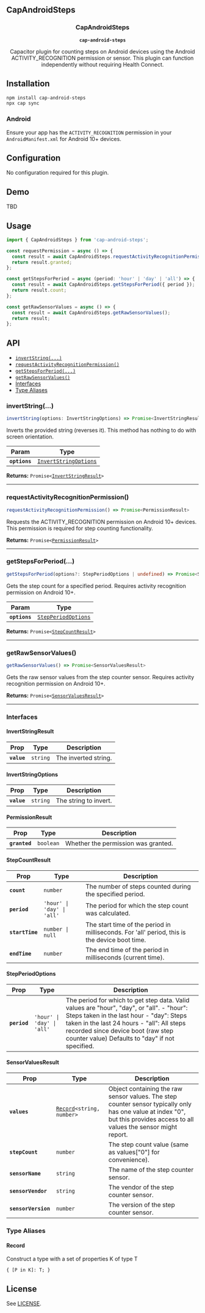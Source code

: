 ## CapAndroidSteps

<h3 align="center">CapAndroidSteps</h3>
<p align="center"><strong><code>cap-android-steps</code></strong></p>
<p align="center">
  Capacitor plugin for counting steps on Android devices using the Android ACTIVITY_RECOGNITION permission or sensor. This plugin can function independently without requiring Health Connect.
</p>

## Installation

```bash
npm install cap-android-steps
npx cap sync
```

### Android

Ensure your app has the `ACTIVITY_RECOGNITION` permission in your `AndroidManifest.xml` for Android 10+ devices.

## Configuration

No configuration required for this plugin.

## Demo

TBD

## Usage

```typescript
import { CapAndroidSteps } from 'cap-android-steps';

const requestPermission = async () => {
  const result = await CapAndroidSteps.requestActivityRecognitionPermission();
  return result.granted;
};

const getStepsForPeriod = async (period: 'hour' | 'day' | 'all') => {
  const result = await CapAndroidSteps.getStepsForPeriod({ period });
  return result.count;
};

const getRawSensorValues = async () => {
  const result = await CapAndroidSteps.getRawSensorValues();
  return result;
};
```

## API

<docgen-index>

* [`invertString(...)`](#invertstring)
* [`requestActivityRecognitionPermission()`](#requestactivityrecognitionpermission)
* [`getStepsForPeriod(...)`](#getstepsforperiod)
* [`getRawSensorValues()`](#getrawsensorvalues)
* [Interfaces](#interfaces)
* [Type Aliases](#type-aliases)

</docgen-index>

<docgen-api>
<!--Update the source file JSDoc comments and rerun docgen to update the docs below-->

### invertString(...)

```typescript
invertString(options: InvertStringOptions) => Promise<InvertStringResult>
```

Inverts the provided string (reverses it).
This method has nothing to do with screen orientation.

| Param         | Type                                                                |
| ------------- | ------------------------------------------------------------------- |
| **`options`** | <code><a href="#invertstringoptions">InvertStringOptions</a></code> |

**Returns:** <code>Promise&lt;<a href="#invertstringresult">InvertStringResult</a>&gt;</code>

--------------------


### requestActivityRecognitionPermission()

```typescript
requestActivityRecognitionPermission() => Promise<PermissionResult>
```

Requests the ACTIVITY_RECOGNITION permission on Android 10+ devices.
This permission is required for step counting functionality.

**Returns:** <code>Promise&lt;<a href="#permissionresult">PermissionResult</a>&gt;</code>

--------------------


### getStepsForPeriod(...)

```typescript
getStepsForPeriod(options?: StepPeriodOptions | undefined) => Promise<StepCountResult>
```

Gets the step count for a specified period.
Requires activity recognition permission on Android 10+.

| Param         | Type                                                            |
| ------------- | --------------------------------------------------------------- |
| **`options`** | <code><a href="#stepperiodoptions">StepPeriodOptions</a></code> |

**Returns:** <code>Promise&lt;<a href="#stepcountresult">StepCountResult</a>&gt;</code>

--------------------


### getRawSensorValues()

```typescript
getRawSensorValues() => Promise<SensorValuesResult>
```

Gets the raw sensor values from the step counter sensor.
Requires activity recognition permission on Android 10+.

**Returns:** <code>Promise&lt;<a href="#sensorvaluesresult">SensorValuesResult</a>&gt;</code>

--------------------


### Interfaces


#### InvertStringResult

| Prop        | Type                | Description          |
| ----------- | ------------------- | -------------------- |
| **`value`** | <code>string</code> | The inverted string. |


#### InvertStringOptions

| Prop        | Type                | Description           |
| ----------- | ------------------- | --------------------- |
| **`value`** | <code>string</code> | The string to invert. |


#### PermissionResult

| Prop          | Type                 | Description                         |
| ------------- | -------------------- | ----------------------------------- |
| **`granted`** | <code>boolean</code> | Whether the permission was granted. |


#### StepCountResult

| Prop            | Type                                  | Description                                                                                   |
| --------------- | ------------------------------------- | --------------------------------------------------------------------------------------------- |
| **`count`**     | <code>number</code>                   | The number of steps counted during the specified period.                                      |
| **`period`**    | <code>'hour' \| 'day' \| 'all'</code> | The period for which the step count was calculated.                                           |
| **`startTime`** | <code>number \| null</code>           | The start time of the period in milliseconds. For 'all' period, this is the device boot time. |
| **`endTime`**   | <code>number</code>                   | The end time of the period in milliseconds (current time).                                    |


#### StepPeriodOptions

| Prop         | Type                                  | Description                                                                                                                                                                                                                                                                  |
| ------------ | ------------------------------------- | ---------------------------------------------------------------------------------------------------------------------------------------------------------------------------------------------------------------------------------------------------------------------------- |
| **`period`** | <code>'hour' \| 'day' \| 'all'</code> | The period for which to get step data. Valid values are "hour", "day", or "all". - "hour": Steps taken in the last hour - "day": Steps taken in the last 24 hours - "all": All steps recorded since device boot (raw step counter value) Defaults to "day" if not specified. |


#### SensorValuesResult

| Prop                | Type                                                            | Description                                                                                                                                                                 |
| ------------------- | --------------------------------------------------------------- | --------------------------------------------------------------------------------------------------------------------------------------------------------------------------- |
| **`values`**        | <code><a href="#record">Record</a>&lt;string, number&gt;</code> | Object containing the raw sensor values. The step counter sensor typically only has one value at index "0", but this provides access to all values the sensor might report. |
| **`stepCount`**     | <code>number</code>                                             | The step count value (same as values["0"] for convenience).                                                                                                                 |
| **`sensorName`**    | <code>string</code>                                             | The name of the step counter sensor.                                                                                                                                        |
| **`sensorVendor`**  | <code>string</code>                                             | The vendor of the step counter sensor.                                                                                                                                      |
| **`sensorVersion`** | <code>number</code>                                             | The version of the step counter sensor.                                                                                                                                     |


### Type Aliases


#### Record

Construct a type with a set of properties K of type T

<code>{
 [P in K]: T;
 }</code>

</docgen-api>


## License

See [LICENSE](https://github.com/yelzgniq/cap-android-steps/blob/master/LICENSE).
